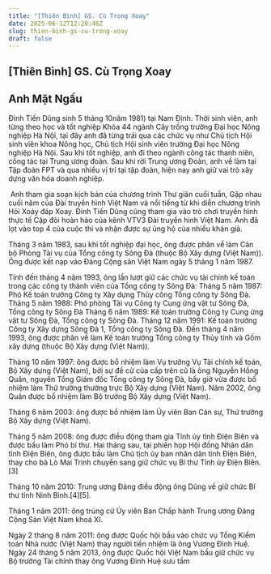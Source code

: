 ```yaml
---
title: "[Thiên Bình] GS. Cù Trọng Xoay"
date: 2025-06-12T12:20:48Z
slug: thien-binh-gs-cu-trong-xoay
draft: false
---
```


## [Thiên Bình] GS. Cù Trọng Xoay

## Anh Mặt Ngầu

Đinh Tiến Dũng sinh 5 tháng 10năm 1981) tại Nam Định. Thời sinh viên, anh từng theo học và tốt nghiệp Khóa 44 ngành Cây trồng trường Đại học Nông nghiệp Hà Nội, tại đây anh đã từng trải qua các chức vụ như Chủ tịch Hội sinh viên khoa Nông học, Chủ tịch Hội sinh viên trường Đại học Nông nghiệp Hà Nội. Sau khi tốt nghiệp, anh đi theo ngành công tác thanh niên, công tác tại Trung ương đoàn.
Sau khi rời Trung ương Đoàn, anh về làm tại Tập đoàn FPT và qua nhiều vị trí tại tập đoàn, hiện nay anh giữ vai trò xây dựng văn hóa doanh nghiệp.

​
Anh tham gia soạn kịch bản của chương trình Thư giãn cuối tuần, Gặp nhau cuối năm của Đài truyền hình Việt Nam và nổi tiếng từ khi diễn chương trình Hỏi Xoáy đáp Xoay.
Đinh Tiến Dũng cũng tham gia vào trò chơi truyền hình thực tế Cặp đôi hoàn hảo của kênh VTV3 Đài truyền hình Việt Nam. Anh đã lọt vào top 4 của cuộc thi và nhận được sự ủng hộ của nhiều khán giả.




​Tháng 3 năm 1983, sau khi tốt nghiệp đại học, ông được phân về làm Cán bộ Phòng Tài vụ của Tổng công ty Sông Đà (thuộc Bộ Xây dựng (Việt Nam)). Ông được kết nạp vào Đảng Cộng sản Việt Nam ngày 5 tháng 1 năm 1987.


Tính đến tháng 4 năm 1993, ông lần lượt giữ các chức vụ tài chính kế toán trong các công ty thành viên của Tổng công ty Sông Đà:
Tháng 5 năm 1987: Phó Kế toán trưởng Công ty Xây dựng Thủy công Tổng công ty Sông Đà.
Tháng 5 năm 1988: Phó phòng Tài vụ Công ty Cung ứng vật tư Sông Đà, Tổng công ty Sông Đà
Tháng 6 năm 1989: Kế toán trưởng Công ty Cung ứng vật tư Sông Đà, Tổng công ty Sông Đà.
Tháng 12 năm 1991: Kế toán trưởng Công ty Xây dựng Sông Đà 1, Tổng công ty Sông Đà.
Đến tháng 4 năm 1993, ông được phân về làm Kế toán trưởng Tổng công ty Thủy tinh và Gốm xây dựng (thuộc Bộ Xây dựng (Việt Nam)).


Tháng 10 năm 1997: ông được bổ nhiệm làm Vụ trưởng Vụ Tài chính kế toán, Bộ Xây dựng (Việt Nam), bởi sự đề cử của cấp trên cũ là ông Nguyễn Hồng Quân, nguyên Tổng Giám đốc Tổng công ty Sông Đà, bấy giờ vừa được bổ nhiệm làm Thứ trưởng thường trực Bộ Xây dựng (Việt Nam). Năm 2002, ông Quân được bổ nhiệm làm Bộ trưởng Bộ Xây dựng (Việt Nam).

Tháng 6 năm 2003: ông được bổ nhiệm làm Ủy viên Ban Cán sự, Thứ trưởng Bộ Xây dựng (Việt Nam).

Tháng 5 năm 2008: ông được điều động tham gia Tỉnh ủy tỉnh Điện Biên và được bầu làm Phó bí thư. Hai tháng sau, tại phiên họp Hội đồng Nhân dân tỉnh Điện Biên, ông được bầu làm Chủ tịch ủy ban nhân dân tỉnh Điện Biên, thay cho bà Lò Mai Trinh chuyển sang giữ chức vụ Bí thư Tỉnh ủy Điện Biên.[3]

Tháng 10 năm 2010: Trung ương Đảng điều động ông Dũng về giữ chức Bí thư tỉnh Ninh Bình.[4][5].

Tháng 1 năm 2011: ông trúng cử Ủy viên Ban Chấp hành Trung ương Đảng Cộng Sản Việt Nam khoá XI.

Ngày 2 tháng 8 năm 2011: ông được Quốc hội bầu vào chức vụ Tổng Kiểm toán Nhà nước (Việt Nam) thay người tiền nhiệm là ông Vương Đình Huệ.
Ngày 24 tháng 5 năm 2013, ông được Quốc hội Việt Nam bầu giữ chức vụ Bộ trưởng Tài chính thay ông Vương Đình Huệ
​sưu tầm​